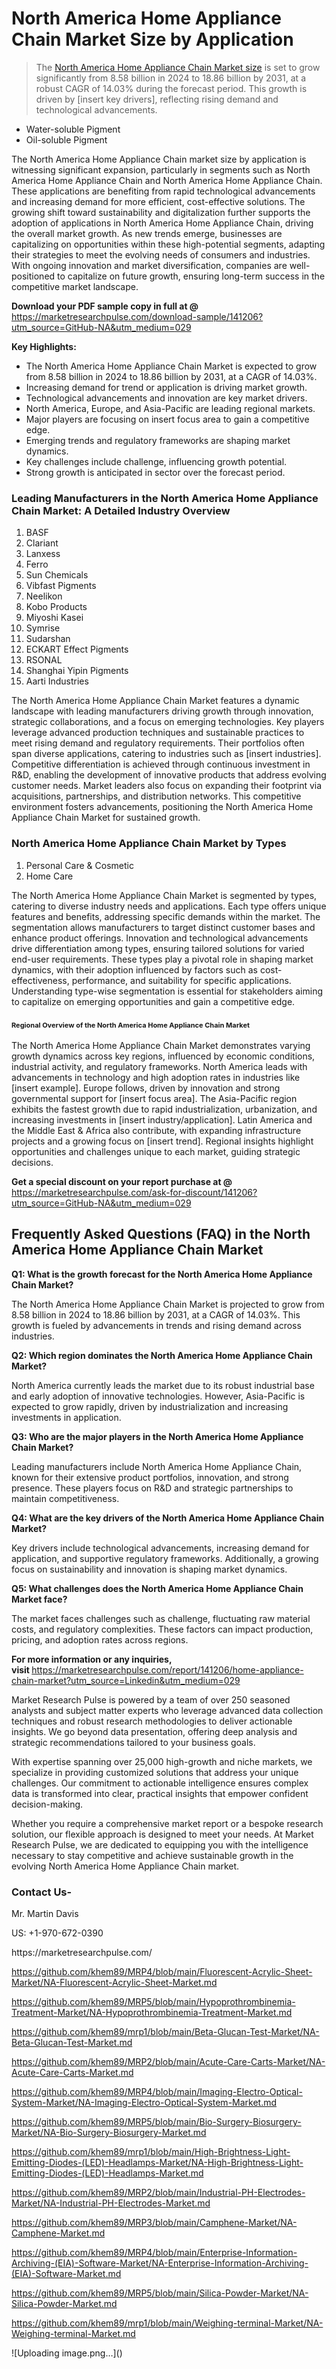 <h1>North America Home Appliance Chain Market&nbsp;Size by Application</h1><blockquote><p>The <a href="https://marketresearchpulse.com/download-sample/141206?utm_source=GitHub-NA&amp;utm_medium=029">North America Home Appliance Chain Market size</a> is set to grow significantly from 8.58 billion in 2024 to 18.86 billion by 2031, at a robust CAGR of 14.03% during the forecast period. This growth is driven by [insert key drivers], reflecting rising demand and technological advancements.</p></blockquote><ul><li>Water-soluble Pigment<li> Oil-soluble Pigment</li></ul><p>The North America Home Appliance Chain market size by application is witnessing significant expansion, particularly in segments such as North America Home Appliance Chain and North America Home Appliance Chain. These applications are benefiting from rapid technological advancements and increasing demand for more efficient, cost-effective solutions. The growing shift toward sustainability and digitalization further supports the adoption of applications in North America Home Appliance Chain, driving the overall market growth. As new trends emerge, businesses are capitalizing on opportunities within these high-potential segments, adapting their strategies to meet the evolving needs of consumers and industries. With ongoing innovation and market diversification, companies are well-positioned to capitalize on future growth, ensuring long-term success in the competitive market landscape.</p><p><strong>Download your PDF sample copy in full at @ </strong><a href="https://marketresearchpulse.com/download-sample/141206?utm_source=GitHub-NA&amp;utm_medium=029">https://marketresearchpulse.com/download-sample/141206?utm_source=GitHub-NA&amp;utm_medium=029</a></p><p><strong>Key Highlights: </strong></p><ul><li>The North America Home Appliance Chain Market is expected to grow from 8.58 billion in 2024 to 18.86 billion by 2031, at a CAGR of 14.03%.</li><li>Increasing demand for trend or application is driving market growth.</li><li>Technological advancements and innovation are key market drivers.</li><li>North America, Europe, and Asia-Pacific are leading regional markets.</li><li>Major players are focusing on insert focus area to gain a competitive edge.</li><li>Emerging trends and regulatory frameworks are shaping market dynamics.</li><li>Key challenges include challenge, influencing growth potential.</li><li>Strong growth is anticipated in sector over the forecast period.</li></ul><h3>Leading Manufacturers in the North America Home Appliance Chain Market: A Detailed Industry Overview</h3><ol><li>BASF</li><li>Clariant</li><li>Lanxess</li><li>Ferro</li><li>Sun Chemicals</li><li>Vibfast Pigments</li><li>Neelikon</li><li>Kobo Products</li><li>Miyoshi Kasei</li><li>Symrise</li><li>Sudarshan</li><li>ECKART Effect Pigments</li><li>RSONAL</li><li>Shanghai Yipin Pigments</li><li>Aarti Industries</li></ol><div class="flex max-w-full flex-col flex-grow"><div class="min-h-8 text-message flex w-full flex-col items-end gap-2 whitespace-normal break-words [.text-message+&amp;]:mt-5" dir="auto" data-message-author-role="assistant" data-message-id="fd8432e4-4910-450d-b182-61b7bfb0a01f" data-message-model-slug="gpt-4o"><div class="flex w-full flex-col gap-1 empty:hidden first:pt-[3px]"><div class="markdown prose w-full break-words dark:prose-invert light"><p>The North America Home Appliance Chain Market features a dynamic landscape with leading manufacturers driving growth through innovation, strategic collaborations, and a focus on emerging technologies. Key players leverage advanced production techniques and sustainable practices to meet rising demand and regulatory requirements. Their portfolios often span diverse applications, catering to industries such as [insert industries]. Competitive differentiation is achieved through continuous investment in R&amp;D, enabling the development of innovative products that address evolving customer needs. Market leaders also focus on expanding their footprint via acquisitions, partnerships, and distribution networks. This competitive environment fosters advancements, positioning the North America Home Appliance Chain Market for sustained growth.</p></div></div></div></div><h3>North America Home Appliance Chain Market by Types</h3><ol><li>Personal Care & Cosmetic<li> Home Care</li></ol><div class="flex max-w-full flex-col flex-grow"><div class="min-h-8 text-message flex w-full flex-col items-end gap-2 whitespace-normal break-words [.text-message+&amp;]:mt-5" dir="auto" data-message-author-role="assistant" data-message-id="084470be-0bb7-4664-bddf-5156b4f41249" data-message-model-slug="gpt-4o-mini"><div class="flex w-full flex-col gap-1 empty:hidden first:pt-[3px]"><div class="markdown prose w-full break-words dark:prose-invert light"><p>The North America Home Appliance Chain Market is segmented by types, catering to diverse industry needs and applications. Each type offers unique features and benefits, addressing specific demands within the market. The segmentation allows manufacturers to target distinct customer bases and enhance product offerings. Innovation and technological advancements drive differentiation among types, ensuring tailored solutions for varied end-user requirements. These types play a pivotal role in shaping market dynamics, with their adoption influenced by factors such as cost-effectiveness, performance, and suitability for specific applications. Understanding type-wise segmentation is essential for stakeholders aiming to capitalize on emerging opportunities and gain a competitive edge.</p></div></div></div></div><h3><span style="font-size: 11px;">Regional Overview of the North America Home Appliance Chain Market</span></h3><div class="flex max-w-full flex-col flex-grow"><div class="min-h-8 text-message flex w-full flex-col items-end gap-2 whitespace-normal break-words [.text-message+&amp;]:mt-5" dir="auto" data-message-author-role="assistant" data-message-id="e9038762-ce64-4e30-91c9-9bd413514231" data-message-model-slug="gpt-4o-mini"><div class="flex w-full flex-col gap-1 empty:hidden first:pt-[3px]"><div class="markdown prose w-full break-words dark:prose-invert light"><p>The North America Home Appliance Chain Market demonstrates varying growth dynamics across key regions, influenced by economic conditions, industrial activity, and regulatory frameworks. North America leads with advancements in technology and high adoption rates in industries like [insert example]. Europe follows, driven by innovation and strong governmental support for [insert focus area]. The Asia-Pacific region exhibits the fastest growth due to rapid industrialization, urbanization, and increasing investments in [insert industry/application]. Latin America and the Middle East &amp; Africa also contribute, with expanding infrastructure projects and a growing focus on [insert trend]. Regional insights highlight opportunities and challenges unique to each market, guiding strategic decisions.</p></div></div></div></div><p><strong>Get a special discount on your report purchase at @ </strong><a href="https://marketresearchpulse.com/ask-for-discount/141206?utm_source=GitHub-NA&amp;utm_medium=029">https://marketresearchpulse.com/ask-for-discount/141206?utm_source=GitHub-NA&amp;utm_medium=029</a></p><h2>Frequently Asked Questions (FAQ) in the North America Home Appliance Chain Market</h2><p><strong>Q1: What is the growth forecast for the North America Home Appliance Chain Market?</strong></p><p>The North America Home Appliance Chain Market is projected to grow from 8.58 billion in 2024 to 18.86 billion by 2031, at a CAGR of 14.03%. This growth is fueled by advancements in trends and rising demand across industries.</p><p><strong>Q2: Which region dominates the North America Home Appliance Chain Market?</strong></p><p>North America currently leads the market due to its robust industrial base and early adoption of innovative technologies. However, Asia-Pacific is expected to grow rapidly, driven by industrialization and increasing investments in application.</p><p><strong>Q3: Who are the major players in the North America Home Appliance Chain Market?</strong></p><p>Leading manufacturers include North America Home Appliance Chain, known for their extensive product portfolios, innovation, and strong presence. These players focus on R&amp;D and strategic partnerships to maintain competitiveness.</p><p><strong>Q4: What are the key drivers of the North America Home Appliance Chain Market?</strong></p><p>Key drivers include technological advancements, increasing demand for application, and supportive regulatory frameworks. Additionally, a growing focus on sustainability and innovation is shaping market dynamics.</p><p><strong>Q5: What challenges does the North America Home Appliance Chain Market face?</strong></p><p>The market faces challenges such as challenge, fluctuating raw material costs, and regulatory complexities. These factors can impact production, pricing, and adoption rates across regions.</p><p><strong>For more information or any inquiries, visit&nbsp;</strong><a href="https://marketresearchpulse.com/report/141206/home-appliance-chain-market?utm_source=Linkedin&utm_medium=029">https://marketresearchpulse.com/report/141206/home-appliance-chain-market?utm_source=Linkedin&utm_medium=029</a></p><p>Market Research Pulse is powered by a team of over 250 seasoned analysts and subject matter experts who leverage advanced data collection techniques and robust research methodologies to deliver actionable insights. We go beyond data presentation, offering deep analysis and strategic recommendations tailored to your business goals.</p><p>With expertise spanning over 25,000 high-growth and niche markets, we specialize in providing customized solutions that address your unique challenges. Our commitment to actionable intelligence ensures complex data is transformed into clear, practical insights that empower confident decision-making.</p><p>Whether you require a comprehensive market report or a bespoke research solution, our flexible approach is designed to meet your needs. At Market Research Pulse, we are dedicated to equipping you with the intelligence necessary to stay competitive and achieve sustainable growth in the evolving North America Home Appliance Chain market.</p><h3><strong>Contact Us-</strong></h3><p>Mr. Martin Davis</p><p>US: +1-970-672-0390</p><p>https://marketresearchpulse.com/</p><p><a href="https://github.com/khem89/MRP4/blob/main/Fluorescent-Acrylic-Sheet-Market/NA-Fluorescent-Acrylic-Sheet-Market.md">https://github.com/khem89/MRP4/blob/main/Fluorescent-Acrylic-Sheet-Market/NA-Fluorescent-Acrylic-Sheet-Market.md</a></p><p><a href="https://github.com/khem89/MRP5/blob/main/Hypoprothrombinemia-Treatment-Market/NA-Hypoprothrombinemia-Treatment-Market.md">https://github.com/khem89/MRP5/blob/main/Hypoprothrombinemia-Treatment-Market/NA-Hypoprothrombinemia-Treatment-Market.md</a></p><p><a href="https://github.com/khem89/mrp1/blob/main/Beta-Glucan-Test-Market/NA-Beta-Glucan-Test-Market.md">https://github.com/khem89/mrp1/blob/main/Beta-Glucan-Test-Market/NA-Beta-Glucan-Test-Market.md</a></p><p><a href="https://github.com/khem89/MRP2/blob/main/Acute-Care-Carts-Market/NA-Acute-Care-Carts-Market.md">https://github.com/khem89/MRP2/blob/main/Acute-Care-Carts-Market/NA-Acute-Care-Carts-Market.md</a></p><p><a href="https://github.com/khem89/MRP4/blob/main/Imaging-Electro-Optical-System-Market/NA-Imaging-Electro-Optical-System-Market.md">https://github.com/khem89/MRP4/blob/main/Imaging-Electro-Optical-System-Market/NA-Imaging-Electro-Optical-System-Market.md</a></p><p><a href="https://github.com/khem89/MRP5/blob/main/Bio-Surgery-Biosurgery-Market/NA-Bio-Surgery-Biosurgery-Market.md">https://github.com/khem89/MRP5/blob/main/Bio-Surgery-Biosurgery-Market/NA-Bio-Surgery-Biosurgery-Market.md</a></p><p><a href="https://github.com/khem89/mrp1/blob/main/High-Brightness-Light-Emitting-Diodes-(LED)-Headlamps-Market/NA-High-Brightness-Light-Emitting-Diodes-(LED)-Headlamps-Market.md">https://github.com/khem89/mrp1/blob/main/High-Brightness-Light-Emitting-Diodes-(LED)-Headlamps-Market/NA-High-Brightness-Light-Emitting-Diodes-(LED)-Headlamps-Market.md</a></p><p><a href="https://github.com/khem89/MRP2/blob/main/Industrial-PH-Electrodes-Market/NA-Industrial-PH-Electrodes-Market.md">https://github.com/khem89/MRP2/blob/main/Industrial-PH-Electrodes-Market/NA-Industrial-PH-Electrodes-Market.md</a></p><p><a href="https://github.com/khem89/MRP3/blob/main/Camphene-Market/NA-Camphene-Market.md">https://github.com/khem89/MRP3/blob/main/Camphene-Market/NA-Camphene-Market.md</a></p><p><a href="https://github.com/khem89/MRP4/blob/main/Enterprise-Information-Archiving-(EIA)-Software-Market/NA-Enterprise-Information-Archiving-(EIA)-Software-Market.md">https://github.com/khem89/MRP4/blob/main/Enterprise-Information-Archiving-(EIA)-Software-Market/NA-Enterprise-Information-Archiving-(EIA)-Software-Market.md</a></p><p><a href="https://github.com/khem89/MRP5/blob/main/Silica-Powder-Market/NA-Silica-Powder-Market.md">https://github.com/khem89/MRP5/blob/main/Silica-Powder-Market/NA-Silica-Powder-Market.md</a></p><p><a href="https://github.com/khem89/mrp1/blob/main/Weighing-terminal-Market/NA-Weighing-terminal-Market.md">https://github.com/khem89/mrp1/blob/main/Weighing-terminal-Market/NA-Weighing-terminal-Market.md</a></p>
![Uploading image.png…]()
